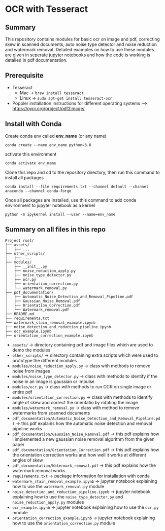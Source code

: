 # OCR with Tesseract

## Summary
This repository contains modules for basic ocr on image and pdf, correcting skew in scanned documents, auto noise type detector and noise reduction and watermark removal. Detailed examples on how to use these modules are given in seperate jupyter notebooks and how the code is working is detailed in pdf documentation.

## Prerequisite
- Tesseract
    - Mac -> ```brew install tesseract```
    - Linux -> ```sudo apt-get install tesseract-ocr```
- Poppler installation instructions for different operating systems --> https://pypi.org/project/pdf2image/


## Install with Conda
Create conda env called **env_name** (or any name)
```
conda create --name env_name python=3.8
```
activate this environment
```
conda activate env_name
```
Clone this repo and cd to the repository directory, then run this command to install all packages
```
conda install --file requirements.txt --channel default --channel anaconda --channel conda-forge
```
Once all packages are installed, use this command to add conda environment to jupyter notebook as a kernel
```
python -m ipykernel install --user --name=env_name
```

## Summary on all files in this repo
```
Project root/
├── assets/
│   ├── ...
├── other_scripts/
│   ├── ....
├── modules/
│   ├── __init__.py
│   ├── noise_reduction_apply.py
│   ├── noise_type_detector.py
│   ├── ocr.py
│   ├── orientation_correction.py
│   └── watermark_removal.py
├── pdf_documentation/
│   ├── Automatic_Noise_Detection_and_Removal_Pipeline.pdf
│   ├── Gaussian_Noise_Removal.pdf
│   ├── Orientation_Correction.pdf
│   └── Watermark_removal.pdf
├── README.md
├── requirements.txt
└── watermark_stain_removal_example.ipynb
├── noise_detection_and_reduction_pipeline.ipynb
├── ocr_example.ipynb
├── orientation_correction_example.ipynb
```

- ```assets/``` -> directory containing pdf and image files which are used to demo the modules
- ```other_scripts/``` -> directory containing extra scripts which were used to prototype the different modules
- ```modules/noise_reduction_apply.py``` -> class with methods to remove noise from images
- ```modules/noise_type_detector.py``` -> class with methods to identify if the noise in an image is gaussian or impulse
- ```modules/ocr.py``` -> class with methods to run OCR on single image or entire pdf
- ```modules/orientation_correction.py``` -> class with methods to identify angle of skew and correct the orientatio by rotating the image
- ```modules/watermark_removal.py``` -> class with method to remove watermarks from scanned documents
- ```pdf_documentation/Automatic_Noise_Detection_and_Removal_Pipeline.pdf``` -> this pdf explains how the automatic noise detection and removal pipeline works
- ```pdf_documentation/Gaussian_Noise_Removal.pdf``` -> this pdf explains how i implemented a new gaussian noise removal algorithm from the given paper
- ```pdf_documentation/Orientation_Correction.pdf``` -> this pdf explains how the orientation correction works and how well it works at different angles of skew
- ```pdf_documentation/Watermark_removal.pdf``` -> this pdf explains how the watermark removal works
- ```requirements.txt``` -> package information for installation with conda
- ```watermark_stain_removal_example.ipynb``` -> jupyter notebook explaining how to use the ```watermark_removal.py``` module
- ```noise_detection_and_reduction_pipeline.ipynb``` -> jupyter notebook explaining how to use the ```noise_type_detector.py``` and ```noise_reduction_apply.py``` modules
- ```ocr_example.ipynb``` -> jupyter notebook explaining how to use the ```ocr.py``` module
- ```orientation_correction_example.ipynb``` -> jupyter notebook explaining how to use the ```orientation_correction.py``` module
